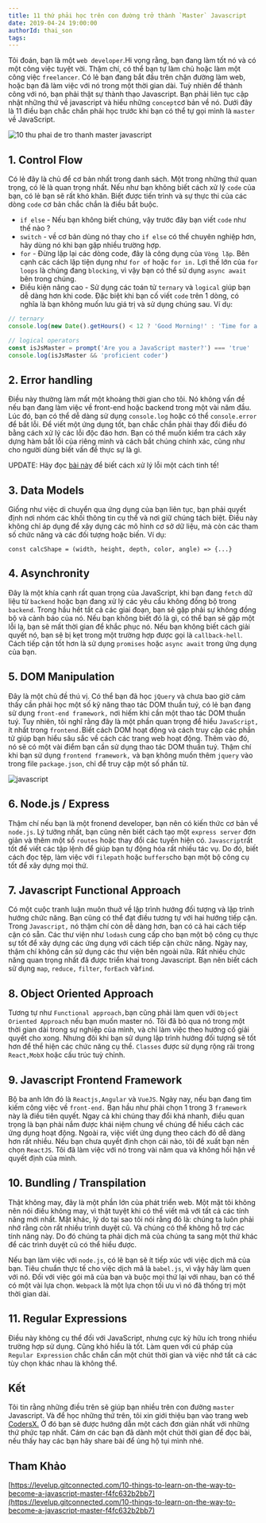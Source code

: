 ```yaml
---
title: 11 thứ phải học trên con đường trở thành `Master` Javascript
date: 2019-04-24 19:00:00
authorId: thai_son
tags:
---
```


Tôi đoán, bạn là một `web developer`.Hi vọng rằng, bạn đang làm tốt nó và có một công việc tuyệt vời. Thậm chí, có thể bạn tự làm chủ hoặc làm một công việc `freelancer`. Có lẻ bạn đang bắt đầu trên chặn đường làm web, hoặc bạn đã làm việc với nó trong một thời gian dài. Tuỳ nhiên để thành công với nó, bạn phải thật sự thành thạo Javascript. Bạn phải liên tục cập nhật những thứ về javascript và hiểu những `concept`cơ bản về nó. Dưới đây là 11 điều bạn chắc chắn phải học trước khi bạn có thể tự gọi mình là `master` về JavaScript.

![10 thu phai de tro thanh master javascript](https://res.cloudinary.com/djeghcumw/image/upload/v1556072121/blog/10%20th%E1%BB%A9%20ph%E1%BA%A3i%20h%E1%BB%8Dc%20tr%C3%AAn%20con%20%C4%91%C6%B0%E1%BB%9Dng%20master%20javascript.jpg)

<!-- more -->

## 1\. Control Flow

Có lẻ đây là chủ để cơ bản nhất trong danh sách. Một trong những thứ quan trọng, có lẻ là quan trọng nhất. Nếu như bạn không biết cách xử lý `code` của bạn, có lẻ bạn sẽ rất khó khăn. Biết được tiến trình và sự thực thi của các dòng `code` cơ bản chắc chắn là điều bắt buộc.

*   `if else` - Nếu bạn không biết chúng, vậy trước đây bạn viết `code` như thế nào ?
*   `switch` - về cơ bản dùng nó thay cho `if else` có thể chuyên nghiệp hơn, hãy dùng nó khi bạn gặp nhiều trường hợp.
*   `for` - Đừng lặp lại các dòng code, đây là công dụng của `Vòng lặp`. Bên cạnh các cách lặp tiện dụng như `for of` hoặc `for in.` Lợi thế lớn của `for loops` là chúng đang `blocking`, vì vậy bạn có thể sử dụng `async await` bên trong chúng.
*   Điều kiện nâng cao - Sử dụng các toán tử `ternary` và `logical` giúp bạn dễ dàng hơn khi code. Đặc biệt khi bạn cố viết `code` trên 1 dòng, có nghĩa là bạn không muốn lưu giá trị và sử dụng chúng sau. Ví dụ:

```javascript 
// ternary
console.log(new Date().getHours() < 12 ? 'Good Morning!' : 'Time for a siesta')

// logical operators
const isJsMaster = prompt('Are you a JavaScript master?') === 'true'
console.log(isJsMaster && 'proficient coder')
```

## 2\. Error handling

Điều này thường làm mất một khoảng thời gian cho tôi. Nó không vấn đề nếu bạn đang làm việc về front-end hoặc backend trong một vài năm đầu. Lúc đó, bạn có thể dễ dàng sử dụng `console.log` hoặc có thể `console.error` để bắt lỗi. Để viết một ứng dụng tốt, bạn chắc chắn phải thay đổi điều đó bằng cách xử lý các lỗi độc đáo hơn. Bạn có thể muốn kiểm tra cách xây dựng hàm bắt lỗi của riêng mình và cách bắt chúng chính xác, cũng như cho người dùng biết vấn đề thực sự là gì.

UPDATE: Hãy đọc [bài này](https://levelup.gitconnected.com/the-definite-guide-to-handling-errors-gracefully-in-javascript-58424d9c60e6) để biết cách xử lý lỗi một cách tinh tế!

## 3\. Data Models

Giống như việc di chuyển qua ứng dụng của bạn liên tục, bạn phải quyết định nơi nhóm các khối thông tin cụ thể và nơi giữ chúng tách biệt. Điều này không chỉ áp dụng để xây dựng các mô hình cơ sở dữ liệu, mà còn các tham số chức năng và các đối tượng hoặc biến. Ví dụ:

```javasciprt
const calcShape = (width, height, depth, color, angle) => {...}
```

## 4\. Asynchronity

Đây là một khía cạnh rất quan trọng của JavaScript, khi bạn đang `fetch` dữ liệu từ `backend` hoặc bạn đang xử lý các yêu cầu không đồng bộ trong `backend`. Trong hầu hết tất cả các giai đoạn, bạn sẽ gặp phải sự không đồng bộ và cảnh báo của nó. Nếu bạn không biết đó là gì, có thể bạn sẽ gặp một lỗi lạ, bạn sẽ mất thời gian để khắc phục nó. Nếu bạn không biết cách giải quyết nó, bạn sẽ bị kẹt trong một trường hợp được gọi là `callback-hell`. Cách tiếp cận tốt hơn là sử dụng `promises` hoặc `async await` trong ứng dụng của bạn.

## 5\. DOM Manipulation

Đây là một chủ đề thú vị. Có thể bạn đã học `jQuery` và chưa bao giờ cảm thấy cần phải học một số kỹ năng thao tác DOM thuần tuý, có lẻ bạn đang sử dụng `front-end framework,` nơi hiếm khi cần một thao tác DOM thuần tuý. Tuy nhiên, tôi nghĩ rằng đây là một phần quan trọng để hiểu `JavaScript,` ít nhất trong `frontend.`Biết cách DOM hoạt động và cách truy cập các phần tử giúp bạn hiểu sâu sắc về cách các trang web hoạt động. Thêm vào đó, nó sẽ có một vài điểm bạn cần sử dụng thao tác DOM thuần tuý. Thậm chí khi bạn sử dụng `frontend framework,` và bạn không muốn thêm `jquery` vào trong file `package.json`, chỉ để truy cập một số phần tử.

![javascript](https://res.cloudinary.com/djeghcumw/image/upload/v1556078883/blog/1_ihkJp6UoTT9cJ8pW1ErAfQ.jpg)

## 6\. Node.js / Express

Thậm chí nếu bạn là một fronend developer, bạn nên có kiến thức cơ bản về `node.js`. Lý tưởng nhất, bạn cũng nên biết cách tạo một `express server` đơn giản và thêm một số `routes` hoặc thay đổi các tuyến hiện có. `Javascript`rất tốt để viết các tập lệnh để giúp bạn tự động hóa rất nhiều tác vụ. Do đó, biết cách đọc tệp, làm việc với `filepath` hoặc `buffers`cho bạn một bộ công cụ tốt để xây dựng mọi thứ.

## 7\. Javascript Functional Approach

Có một cuộc tranh luận muôn thuở về lập trình hướng đối tượng và lập trình hướng chức năng. Bạn cũng có thể đạt điều tương tự với hai hướng tiếp cận. Trong `Javascript,` nó thậm chí còn dễ dàng hơn, bạn có cả hai cách tiếp cận có sẵn. Các thư viện như `lodash` cung cấp cho bạn một bộ công cụ thực sự tốt để xây dựng các ứng dụng với cách tiếp cận chức năng. Ngày nay, thậm chí không cần sử dụng các thư viện bên ngoài nữa. Rất nhiều chức năng quan trọng nhất đã được triển khai trong Javascript. Bạn nên biết cách sử dụng `map`, `reduce,` `filter`, `forEach` và`find`.

## 8\. Object Oriented Approach

Tương tự như `Functional approach,`bạn cũng phải làm quen với `Object Oriented Approach` nếu bạn muốn master nó. Tôi đã bỏ qua nó trong một thời gian dài trong sự nghiệp của mình, và chỉ làm việc theo hướng cố giải quyết cho xong. Nhưng đôi khi bạn sử dụng lập trình hướng đối tượng sẽ tốt hơn để thể hiện các chức năng cụ thể. `Classes` được sử dụng rộng rãi trong `React,MobX` hoặc cấu trúc tuỳ chỉnh.

## 9\. Javascript Frontend Framework

Bộ ba anh lớn đó là `Reactjs,Angular` và `VueJS`. Ngày nay, nếu bạn đang tìm kiếm công việc về `front-end.` Bạn hầu như phải chọn 1 trong 3 `framework` này là điều tiên quyết. Ngay cả khi chúng thay đổi khá nhanh, điều quan trọng là bạn phải nắm được khái niệm chung về chúng để hiểu cách các ứng dụng hoạt động. Ngoài ra, việc viết ứng dụng theo cách đó dễ dàng hơn rất nhiều. Nếu bạn chưa quyết định chọn cái nào, tôi đề xuất bạn nên chọn `ReactJS`. Tôi đã làm việc với nó trong vài năm qua và không hối hận về quyết định của mình.

## 10\. Bundling / Transpilation

Thật không may, đây là một phần lớn của phát triển web. Một mặt tôi không nên nói điều không may, vì thật tuyệt khi có thể viết mã với tất cả các tính năng mới nhất. Mặt khác, lý do tại sao tôi nói rằng đó là: chúng ta luôn phải nhớ rằng còn rất nhiều trình duyệt cũ. Và chúng có thể không hỗ trợ các tính năng này. Do đó chúng ta phải dịch mã của chúng ta sang một thứ khác để các trình duyệt cũ có thể hiểu được.

Nếu bạn làm việc với `node.js`, có lẽ bạn sẽ ít tiếp xúc với việc dịch mã của bạn. Tiêu chuẩn thực tế cho việc dịch mã là `babel.js`, vì vậy hãy làm quen với nó. Đối với việc gói mã của bạn và buộc mọi thứ lại với nhau, bạn có thể có một vài lựa chọn. `Webpack` là một lựa chọn tối ưu vì nó đã thống trị một thời gian dài.

## 11\. Regular Expressions

Điều này không cụ thể đối với JavaScript, nhưng cực kỳ hữu ích trong nhiều trường hợp sử dụng. Cũng khó hiểu là tốt. Làm quen với cú pháp của `Regular Expression` chắc chắn cần một chút thời gian và việc nhớ tất cả các tùy chọn khác nhau là không thể.

## Kết

Tôi tin rằng những điều trên sẽ giúp bạn nhiều trên con đường `master` Javascript. Và để học những thứ trên, tôi xin giới thiệu bạn vào trang web [CodersX.](https://coders-x.com/) Ở đó bạn sẽ được hướng dẫn một cách đơn giản nhất với những thứ phức tạp nhất. Cám ơn các bạn đã dành một chút thời gian để đọc bài, nếu thấy hay các bạn hãy share bài để ủng hộ tụi mình nhé.

## Tham Khảo

[https://levelup.gitconnected.com/10-things-to-learn-on-the-way-to-become-a-javascript-master-f4fc632b2bb7](https://levelup.gitconnected.com/10-things-to-learn-on-the-way-to-become-a-javascript-master-f4fc632b2bb7)
